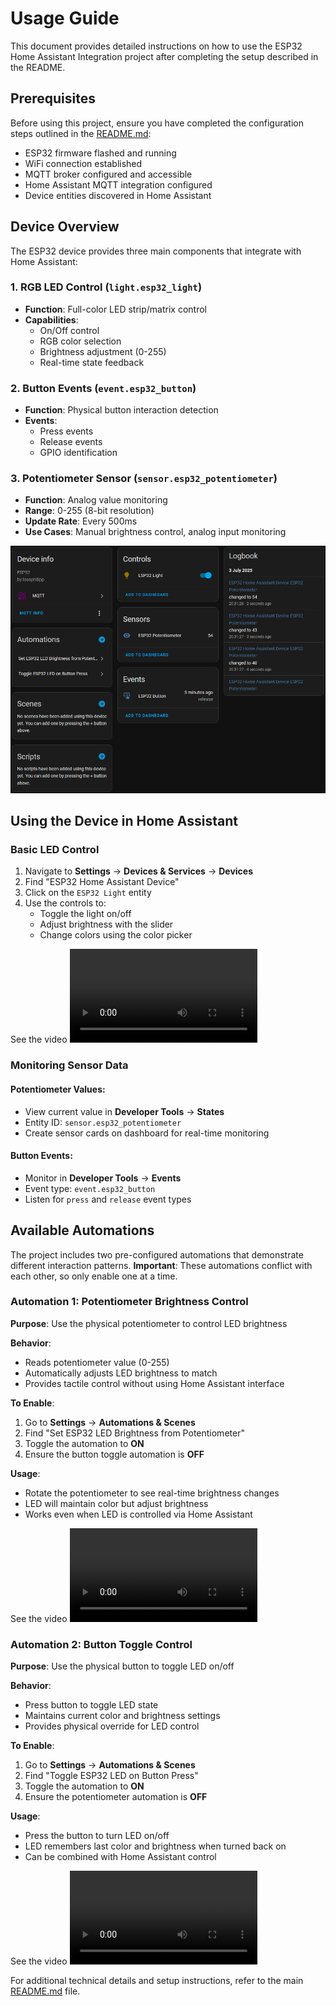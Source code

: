 # Usage Guide

This document provides detailed instructions on how to use the ESP32 Home Assistant Integration project after completing the setup described in the README.

## Prerequisites

Before using this project, ensure you have completed the configuration steps outlined in the [README.md](../README.md):
- ESP32 firmware flashed and running
- WiFi connection established
- MQTT broker configured and accessible
- Home Assistant MQTT integration configured
- Device entities discovered in Home Assistant

## Device Overview

The ESP32 device provides three main components that integrate with Home Assistant:

### 1. RGB LED Control (`light.esp32_light`)
- **Function**: Full-color LED strip/matrix control
- **Capabilities**: 
  - On/Off control
  - RGB color selection
  - Brightness adjustment (0-255)
  - Real-time state feedback

### 2. Button Events (`event.esp32_button`)
- **Function**: Physical button interaction detection
- **Events**: 
  - Press events
  - Release events
  - GPIO identification

### 3. Potentiometer Sensor (`sensor.esp32_potentiometer`)
- **Function**: Analog value monitoring
- **Range**: 0-255 (8-bit resolution)
- **Update Rate**: Every 500ms
- **Use Cases**: Manual brightness control, analog input monitoring

![Screenshot of HomeAssistant showing the ESP32 device and the three entites](./img/HomeAssistant_device.png)

## Using the Device in Home Assistant

### Basic LED Control

1. Navigate to **Settings** → **Devices & Services** → **Devices**
2. Find "ESP32 Home Assistant Device"
3. Click on the `ESP32 Light` entity
4. Use the controls to:
   - Toggle the light on/off
   - Adjust brightness with the slider
   - Change colors using the color picker

See the video ![Video of basic usage](./vids/ESP_Light_usage.mp4)

### Monitoring Sensor Data

#### Potentiometer Values:
- View current value in **Developer Tools** → **States**
- Entity ID: `sensor.esp32_potentiometer`
- Create sensor cards on dashboard for real-time monitoring

#### Button Events:
- Monitor in **Developer Tools** → **Events**
- Event type: `event.esp32_button`
- Listen for `press` and `release` event types

## Available Automations

The project includes two pre-configured automations that demonstrate different interaction patterns. **Important**: These automations conflict with each other, so only enable one at a time.

### Automation 1: Potentiometer Brightness Control

**Purpose**: Use the physical potentiometer to control LED brightness

**Behavior**:
- Reads potentiometer value (0-255)
- Automatically adjusts LED brightness to match
- Provides tactile control without using Home Assistant interface

**To Enable**:
1. Go to **Settings** → **Automations & Scenes**
2. Find "Set ESP32 LED Brightness from Potentiometer"
3. Toggle the automation to **ON**
4. Ensure the button toggle automation is **OFF**

**Usage**:
- Rotate the potentiometer to see real-time brightness changes
- LED will maintain color but adjust brightness
- Works even when LED is controlled via Home Assistant

See the video ![Video of potentiometer usage](./vids/Automation_Potentiometer.mp4)

### Automation 2: Button Toggle Control

**Purpose**: Use the physical button to toggle LED on/off

**Behavior**:
- Press button to toggle LED state
- Maintains current color and brightness settings
- Provides physical override for LED control

**To Enable**:
1. Go to **Settings** → **Automations & Scenes**
2. Find "Toggle ESP32 LED on Button Press"
3. Toggle the automation to **ON**
4. Ensure the potentiometer automation is **OFF**

**Usage**:
- Press the button to turn LED on/off
- LED remembers last color and brightness when turned back on
- Can be combined with Home Assistant control

See the video ![Video of button usage](./vids/Automation_Button.mp4)


For additional technical details and setup instructions, refer to the main [README.md](../README.md) file.